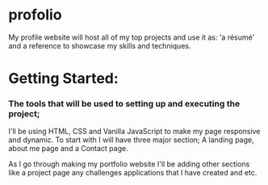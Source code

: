 # profolio
My profile website will host all of my top projects and use it as: 'a résumé' and a reference to showcase my skills and techniques.

# Getting Started:
### The tools that will be used to setting up and executing the project;
I'll be using HTML, CSS and Vanilla JavaScript to make my page responsive and dynamic. To start with I will have three major section; A landing page, about me page and a  Contact page.

As I go through making my portfolio website I'll be adding other sections like a project page any challenges applications that I have created and etc.
